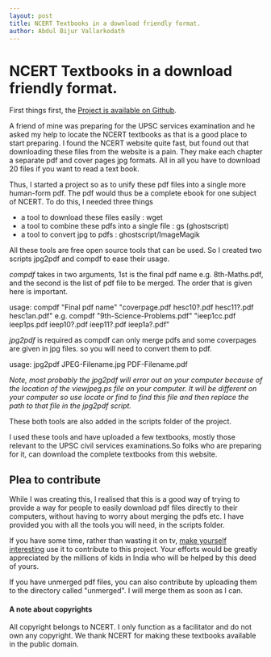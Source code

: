 ```yaml
---
layout: post
title: NCERT Textbooks in a download friendly format.
author: Abdul Bijur Vallarkodath
---
```


# NCERT Textbooks in a download friendly format.

First things first, the [Project is available on Github](https://github.com/avallark/NCERT-TextBooks).

A friend of mine was preparing for the UPSC services examination and he asked my help to locate the NCERT textbooks as that is a good place to start preparing. I found the NCERT website quite fast, but found out that downloading these files from the website is a pain. They make each chapter a separate pdf and cover pages jpg formats. All in all you have to download 20 files if you want to read a text book.

Thus, I started a project so as to unify these pdf files into a single more human-form pdf. The pdf would thus be a complete ebook for one subject of NCERT. To do this, I needed three things

* a tool to download these files easily : wget
* a tool to combine these pdfs into a single file : gs (ghostscript)
* a tool to convert jpg to pdfs : ghostscript/ImageMagik

All these tools are free open source tools that can be used. So I created two scripts jpg2pdf and compdf to ease their usage.

*compdf* takes in two arguments, 1st is the final pdf name e.g. 8th-Maths.pdf, and the second is the list of pdf file to be merged. The order that is given here is important.

usage:
        compdf "Final pdf name" "coverpage.pdf hesc10?.pdf hesc11?.pdf hesc1an.pdf"
e.g. 
        compdf "9th-Science-Problems.pdf" "ieep1cc.pdf ieep1ps.pdf ieep10?.pdf ieep11?.pdf ieep1a?.pdf"

*jpg2pdf* is required as compdf can only merge pdfs and some coverpages are given in jpg files. so you will need to convert them to pdf.

usage:
        jpg2pdf JPEG-Filename.jpg PDF-Filename.pdf 


_Note, most probably the jpg2pdf will error out on your computer because of the location of the viewjpeg.ps file on your computer. It will be different on your computer so use locate or find to find this file and then replace the path to that file in the jpg2pdf script._

These both tools are also added in the scripts folder of the project.

I used these tools and have uploaded a few textbooks, mostly those relevant to the UPSC civil services examinations.So folks who are preparing for it, can download the complete textbooks from this website.

## Plea to contribute

While I was creating this, I realised that this is a good way of trying to provide a way for people to easily download pdf files directly to their computers, without having to worry about merging the pdfs etc. I have provided you with all the tools you will need, in the scripts folder.

If you have some time, rather than wasting it on tv, [make yourself interesting](http://www.forbes.com/sites/jessicahagy/2011/11/30/how-to-be-interesting/) use it to contribute to this project. Your efforts would be greatly appreciated by the millions of kids in India who will be helped by this deed of yours.


If you have unmerged pdf files, you can also contribute by uploading them to the directory called "unmerged". I will merge them as soon as I can.

#### A note about copyrights
All copyright belongs to NCERT. I only function as a facilitator and do not own any copyright. We thank NCERT for making these textbooks available in the public domain.

